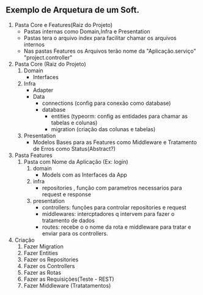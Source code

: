 ## Exemplo de Arquetura de um Soft.

1. Pasta Core e Features(Raiz do Projeto)
   - Pastas internas como Domain,Infra e Presentation
   - Pastas tera o arquivo index para facilitar chamar os arquivos internos
   - Nas pastas Features os Arquivos terão nome da "Aplicação.serviço" "project.controller"
2. Pasta Core (Raiz do Projeto)
   1. Domain
      - Interfaces
   2. Infra
      - Adapter
      - Data
        - connections (config para conexão como database)
        - database
          - entities (typeorm: config as entidades para chamar as tabelas e colunas)
          - migration (criação das colunas e tabelas)
   3. Presentation
      - Modelos Bases para as Features como Middleware e Tratamento de Erros como Status(Abstract?)
3. Pasta Features
   1. Pasta com Nome da Aplicação (Ex: login)
      1. domain
         - Models com as Interfaces da App
      2. infra
         - repositories , função com parametros necessarios para request e response
      3. presentation
         - controllers: funções para controlar repositories e request
         - middlewares: intercptadores q intervem para fazer o tratamento de dados
         - routes: recebe o o nome da rota e middleware para tratar e enviar para os controllers.
4. Criação
   1. Fazer Migration
   2. Fazer Entities
   3. Fazer os Repositories
   4. Fazer os Controllers
   5. Fazer as Rotas
   6. Fazer as Requisições(Teste - REST)
   7. Fazer Middleware (Tratatamentos)
